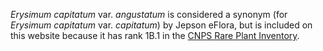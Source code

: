 *Erysimum capitatum* var. *angustatum* is considered a synonym (for *Erysimum capitatum* var. *capitatum*) by Jepson eFlora, but is included on this website because it has rank 1B.1 in the [CNPS Rare Plant Inventory](https://rareplants.cnps.org/Plants/Details/790).